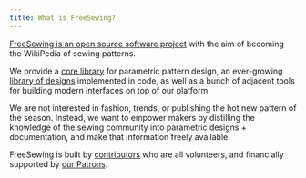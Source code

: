```yaml
---
title: What is FreeSewing?
---
```


[FreeSewing is an open source software project](https://github.com/freesewing/)
with the aim of becoming the WikiPedia of sewing patterns.

We provide a [core library](https://www.npmjs.com/package/@freesewing/core) for
parametric pattern design, an ever-growing [library of designs](/designs/) implemented in code,
as well as a bunch of adjacent tools for building modern interfaces on top of our platform.

We are not interested in fashion, trends, or publishing the hot new pattern of the season.
Instead, we want to empower makers by distilling the knowledge of the sewing community
into parametric designs + documentation, and make that information freely available.

FreeSewing is built by [contributors](/community/who/contributors/) who are all volunteers,
and financially supported by [our Patrons](/community/who/patrons/).
